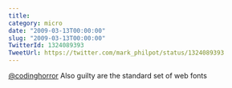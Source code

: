 ```yaml
---
title: 
category: micro
date: "2009-03-13T00:00:00"
slug: "2009-03-13T00:00:00"
TwitterId: 1324089393
TweetUrl: https://twitter.com/mark_philpot/status/1324089393
---
```


[@codinghorror](https://twitter.com/codinghorror) Also guilty are the standard
set of web fonts
